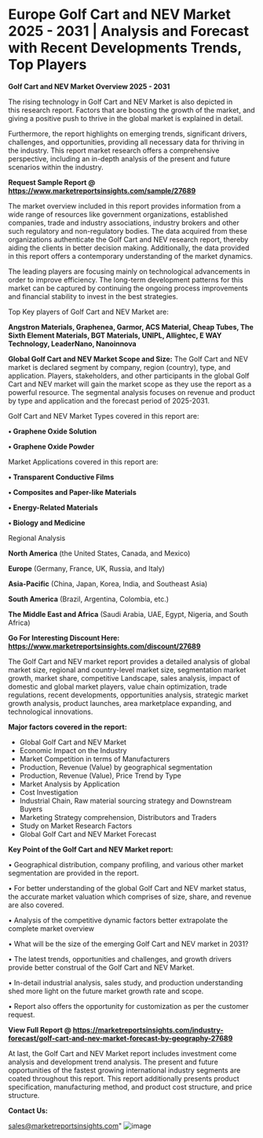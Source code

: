 # Europe Golf Cart and NEV Market 2025 - 2031 | Analysis and Forecast with Recent Developments Trends, Top Players

<Strong> Golf Cart and NEV Market Overview 2025 - 2031</strong>

The rising technology in Golf Cart and NEV Market is also depicted in this research report. Factors that are boosting the growth of the market, and giving a positive push to thrive in the global market is explained in detail.

Furthermore, the report highlights on emerging trends, significant drivers, challenges, and opportunities, providing all necessary data for thriving in the industry. This report market research offers a comprehensive perspective, including an in-depth analysis of the present and future scenarios within the industry.

<strong>Request Sample Report @ <a href=https://www.marketreportsinsights.com/sample/27689>https://www.marketreportsinsights.com/sample/27689</a></strong>

The market overview included in this report provides information from a wide range of resources like government organizations, established companies, trade and industry associations, industry brokers and other such regulatory and non-regulatory bodies. The data acquired from these organizations authenticate the Golf Cart and NEV research report, thereby aiding the clients in better decision making. Additionally, the data provided in this report offers a contemporary understanding of the market dynamics.

The leading players are focusing mainly on technological advancements in order to improve efficiency. The long-term development patterns for this market can be captured by continuing the ongoing process improvements and financial stability to invest in the best strategies.

Top Key players of Golf Cart and NEV Market are:

<strong>Angstron Materials, Graphenea, Garmor, ACS Material, Cheap Tubes, The Sixth Element Materials, BGT Materials, UNIPL, Allightec, E WAY Technology, LeaderNano, Nanoinnova</strong>

<strong><b>Global Golf Cart and NEV Market Scope and Size:</b></strong>
The Golf Cart and NEV market is declared segment by company, region (country), type, and application. Players, stakeholders, and other participants in the global Golf Cart and NEV market will gain the market scope as they use the report as a powerful resource. The segmental analysis focuses on revenue and product by type and application and the forecast period of 2025-2031.

Golf Cart and NEV Market Types covered in this report are:

<strong>• Graphene Oxide Solution

• Graphene Oxide Powder</strong>

Market Applications covered in this report are:

<strong>• Transparent Conductive Films

• Composites and Paper-like Materials

• Energy-Related Materials

• Biology and Medicine</strong> 

Regional Analysis

<strong>North America</strong> (the United States, Canada, and Mexico)

<strong>Europe</strong> (Germany, France, UK, Russia, and Italy)

<strong>Asia-Pacific</strong> (China, Japan, Korea, India, and Southeast Asia)

<strong>South America</strong> (Brazil, Argentina, Colombia, etc.)

<strong>The Middle East and Africa</strong> (Saudi Arabia, UAE, Egypt, Nigeria, and South Africa)

<strong>Go For Interesting Discount Here: <a href=https://www.marketreportsinsights.com/discount/27689>https://www.marketreportsinsights.com/discount/27689</a></strong>

The Golf Cart and NEV market report provides a detailed analysis of global market size, regional and country-level market size, segmentation market growth, market share, competitive Landscape, sales analysis, impact of domestic and global market players, value chain optimization, trade regulations, recent developments, opportunities analysis, strategic market growth analysis, product launches, area marketplace expanding, and technological innovations.

<strong><b>Major factors covered in the report:</b></strong>
<ul>
  <li>Global Golf Cart and NEV Market </li>
  <li>Economic Impact on the Industry</li>
  <li>Market Competition in terms of Manufacturers</li>
  <li>Production, Revenue (Value) by geographical segmentation</li>
  <li>Production, Revenue (Value), Price Trend by Type</li>
  <li>Market Analysis by Application</li>
  <li>Cost Investigation</li>
  <li>Industrial Chain, Raw material sourcing strategy and Downstream Buyers</li>
  <li>Marketing Strategy comprehension, Distributors and Traders</li>
  <li>Study on Market Research Factors</li>
  <li>Global Golf Cart and NEV Market Forecast</li>
</ul>

<strong><b>Key Point of the Golf Cart and NEV Market report:</b></strong>

• Geographical distribution, company profiling, and various other market segmentation are provided in the report.

• For better understanding of the global Golf Cart and NEV market status, the accurate market valuation which comprises of size, share, and revenue are also covered.

• Analysis of the competitive dynamic factors better extrapolate the complete market overview

• What will be the size of the emerging Golf Cart and NEV market in 2031?

• The latest trends, opportunities and challenges, and growth drivers provide better construal of the Golf Cart and NEV Market.

• In-detail industrial analysis, sales study, and production understanding shed more light on the future market growth rate and scope.

• Report also offers the opportunity for customization as per the customer request.

<strong><b>View Full Report @ <a href=https://marketreportsinsights.com/industry-forecast/golf-cart-and-nev-market-forecast-by-geography-27689>https://marketreportsinsights.com/industry-forecast/golf-cart-and-nev-market-forecast-by-geography-27689</a></b></strong>


At last, the Golf Cart and NEV Market report includes investment come analysis and development trend analysis. The present and future opportunities of the fastest growing international industry segments are coated throughout this report. This report additionally presents product specification, manufacturing method, and product cost structure, and price structure.

<strong>Contact Us:</strong>

sales@marketreportsinsights.com"
![image](https://github.com/user-attachments/assets/f1d597b7-e22d-4b8c-bfd6-274f6c38cea0)
